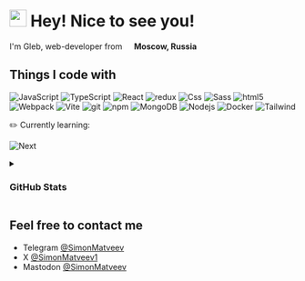 <h1><img src="https://emojis.slackmojis.com/emojis/images/1531849430/4246/blob-sunglasses.gif?1531849430" width="30"/> Hey! Nice to see you!</h1>

<p>I'm Gleb, web-developer from <img src="https://www.svgrepo.com/show/401732/flag-for-russia.svg" width="13"/> <b>Moscow, Russia</b></p>

## Things I code with

<p>
  <img alt="JavaScript" src="https://img.shields.io/badge/-JavaScript-FFD847?style=flat-square&logo=javascript&logoColor=white" />
  <img alt="TypeScript" src="https://img.shields.io/badge/-TypeScript-007ACC?style=flat-square&logo=typescript&logoColor=white" />
  <img alt="React" src="https://img.shields.io/badge/-React-45b8d8?style=flat-square&logo=react&logoColor=white" /> 
  <img alt="redux" src="https://img.shields.io/badge/-Redux-764ABC?style=flat-square&logo=redux&logoColor=white" />
  <img alt="Css" src="https://img.shields.io/badge/-CSS-F8CFE4?style=flat-square&logo=css3&logoColor=white" />
  <img alt="Sass" src="https://img.shields.io/badge/-SASS-CC6699?style=flat-square&logo=sass&logoColor=white" />
  <img alt="html5" src="https://img.shields.io/badge/-HTML5-E34F26?style=flat-square&logo=html5&logoColor=white" />
  <img alt="Webpack" src="https://img.shields.io/badge/-Webpack-8DD6F9?style=flat-square&logo=webpack&logoColor=white" />
  <img alt="Vite" src="https://img.shields.io/badge/-Vite-646CFF?style=flat-square&logo=vite&logoColor=white" />
  <img alt="git" src="https://img.shields.io/badge/-Git-F05032?style=flat-square&logo=git&logoColor=white" />
  <img alt="npm" src="https://img.shields.io/badge/-NPM-CB3837?style=flat-square&logo=npm&logoColor=white" />
  <img alt="MongoDB" src="https://img.shields.io/badge/-MongoDB-13aa52?style=flat-square&logo=mongodb&logoColor=white" />
  <img alt="Nodejs" src="https://img.shields.io/badge/-Nodejs-43853d?style=flat-square&logo=Node.js&logoColor=white" />
  <img alt="Docker" src="https://img.shields.io/badge/-Docker-0b214a?style=flat-square&logo=Docker&logoColor=white" />
  <img alt="Tailwind" src="https://img.shields.io/badge/-Tailwind-0ea5e9?style=flat-square&logo=tailwindcss&logoColor=white" />
</p>
<p>✏️ Currently learning:</p>
<p>
  <img alt="Next" src="https://img.shields.io/badge/-Next.js-000000?style=flat-square&logo=nextdotjs&logoColor=white" />
</p>

<details>
  <summary><h3>GitHub Stats</h3></summary>
   <img src="https://github-readme-stats.vercel.app/api?username=SimonMatveev&show_icons=true&count_private=true" alt="SimonMatveev" />
   <img align="left" src="https://github-readme-stats.vercel.app/api/top-langs?username=SimonMatveev&show_icons=true&locale=en&layout=compact" alt="SimonMatveev" />
</details>

## Feel free to contact me

* Telegram [@SimonMatveev](https://t.me/SimonMatveev)
* X [@SimonMatveev1](https://twitter.com/SimonMatveev1)
* Mastodon [@SimonMatveev](https://mastodon.social/@SimonMatveev)



